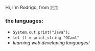 Hi, I'm Rodrigo, from 🇵🇹
### the languages:
- `System.out.print("Java");`
- `let () = print_string "OCaml"`
- *learning web developing languages!*

<!-- <a href="https://app.daily.dev/tintadaraiz"><img src="https://api.daily.dev/devcards/e2f3338c8d524af0963791232e28dbea.png?r=ykz" width="350" alt="rodrigo's Dev Card"/></a> -->

